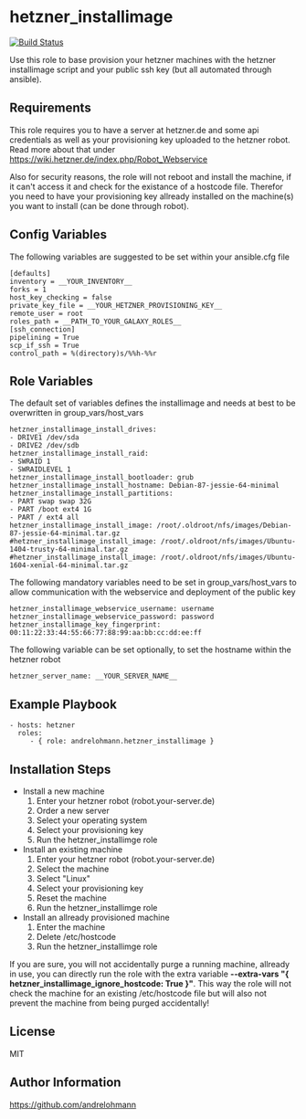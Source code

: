 hetzner_installimage
====================

[![Build Status](https://travis-ci.org/andrelohmann/ansible-role-hetzner_installimage.svg?branch=master)](https://travis-ci.org/andrelohmann/ansible-role-hetzner_installimage)

Use this role to base provision your hetzner machines with the hetzner installimage script and your public ssh key (but all automated through ansible).

Requirements
------------

This role requires you to have a server at hetzner.de and some api credentials as well as your provisioning key uploaded to the hetzner robot. Read more about that under https://wiki.hetzner.de/index.php/Robot_Webservice

Also for security reasons, the role will not reboot and install the machine, if it can't access it and check for the existance of a hostcode file. Therefor you need to have your provisioning key allready installed on the machine(s) you want to install (can be done through robot).

Config Variables
---------------

The following variables are suggested to be set within your ansible.cfg file

    [defaults]
    inventory = __YOUR_INVENTORY__
    forks = 1
    host_key_checking = false
    private_key_file = __YOUR_HETZNER_PROVISIONING_KEY__
    remote_user = root
    roles_path = __PATH_TO_YOUR_GALAXY_ROLES__
    [ssh_connection]
    pipelining = True
    scp_if_ssh = True
    control_path = %(directory)s/%%h-%%r

Role Variables
--------------

The default set of variables defines the installimage and needs at best to be overwritten in group_vars/host_vars

    hetzner_installimage_install_drives:
    - DRIVE1 /dev/sda
    - DRIVE2 /dev/sdb
    hetzner_installimage_install_raid:
    - SWRAID 1
    - SWRAIDLEVEL 1
    hetzner_installimage_install_bootloader: grub
    hetzner_installimage_install_hostname: Debian-87-jessie-64-minimal
    hetzner_installimage_install_partitions:
    - PART swap swap 32G
    - PART /boot ext4 1G
    - PART / ext4 all
    hetzner_installimage_install_image: /root/.oldroot/nfs/images/Debian-87-jessie-64-minimal.tar.gz
    #hetzner_installimage_install_image: /root/.oldroot/nfs/images/Ubuntu-1404-trusty-64-minimal.tar.gz
    #hetzner_installimage_install_image: /root/.oldroot/nfs/images/Ubuntu-1604-xenial-64-minimal.tar.gz

The following mandatory variables need to be set in group_vars/host_vars to allow communication with the webservice and deployment of the public key

    hetzner_installimage_webservice_username: username
    hetzner_installimage_webservice_password: password
    hetzner_installimage_key_fingerprint: 00:11:22:33:44:55:66:77:88:99:aa:bb:cc:dd:ee:ff

The following variable can be set optionally, to set the hostname within the hetzner robot

    hetzner_server_name: __YOUR_SERVER_NAME__



Example Playbook
----------------

    - hosts: hetzner
      roles:
         - { role: andrelohmann.hetzner_installimage }

Installation Steps
------------------

  * Install a new machine
    1. Enter your hetzner robot (robot.your-server.de)
    2. Order a new server
    3. Select your operating system
    4. Select your provisioning key
    5. Run the hetzner_installimge role
  * Install an existing machine
    1. Enter your hetzner robot (robot.your-server.de)
    2. Select the machine
    3. Select "Linux"
    4. Select your provisioning key
    5. Reset the machine
    6. Run the hetzner_installimge role
  * Install an allready provisioned machine
    1. Enter the machine
    2. Delete /etc/hostcode
    3. Run the hetzner_installimge role

If you are sure, you will not accidentally purge a running machine, allready in use, you can directly run the role with the extra variable **--extra-vars "{ hetzner_installimage_ignore_hostcode: True }"**. This way the role will not check the machine for an existing /etc/hostcode file but will also not prevent the machine from being purged accidentally!

License
-------

MIT

Author Information
------------------

https://github.com/andrelohmann
